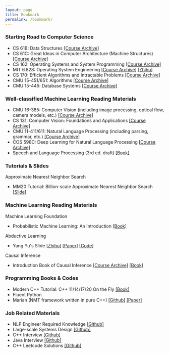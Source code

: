 ```yaml
---
layout: page
title: Bookmark
permalink: /bookmark/
---
```


### Starting Road to Computer Science

- CS 61B: Data Structures [[Course Archive]](https://sp19.datastructur.es/)
- CS 61C: Great Ideas in Computer Architecture (Machine Structures) [[Course Archive]](https://cs61c.org/su20/)
- CS 162: Operating Systems and System Programming [[Course Archive]](https://inst.eecs.berkeley.edu/~cs162/sp20/)
- MIT 6.828: Operating System Engineering [[Course Archive]](https://pdos.csail.mit.edu/6.S081/2020/) [[Zhihu]](https://zhuanlan.zhihu.com/p/74028717)
- CS 170: Efficient Algorithms and Intractable Problems [[Course Archive]](https://cs170.org/)
- CMU 15-451/651: Algorithms [[Course Archive]](https://15445.courses.cs.cmu.edu/fall2019/)
- CMU 15-445: Database Systems [[Course Archive]](https://www.cs.cmu.edu/~15451-f20/schedule.html)


### Well-classified Machine Learning Reading Materials

- CMU 16-385: Computer Vision (including image processing, optical flow, camera models, etc.) [[Course Archive]](http://www.cs.cmu.edu/~16385/)
- CS 131: Computer Vision: Foundations and Applications [[Course Archive]](http://vision.stanford.edu/teaching/cs131_fall2021/index.html)
- CMU 11-411/611: Natural Language Processing (including parsing, grammar, etc.) [[Course Archive]](http://demo.clab.cs.cmu.edu/NLP/)
- COS 598C: Deep Learning for Natural Language Processing [[Course Archive]](https://www.cs.princeton.edu/courses/archive/spring20/cos598C/)
- Speech and Language Processing (3rd ed. draft) [[Book]](https://web.stanford.edu/~jurafsky/slp3/)


### Tutorials & Slides

Approximate Nearest Neighbor Search

- MM20 Tutorial: Billion-scale Approximate Nearest Neighbor Search [[Slide]](/raion-log/assets/files/acmmm-t-part3-ann.pdf)


### Machine Learning Reading Materials

Machine Learning Foundation

- Probabilistic Machine Learning: An Introduction [[Book]](/raion-log/assets/files/pml1.pdf)

Abductive Learning

- Yang Yu's Slide [[Zhihu]](https://zhuanlan.zhihu.com/p/161715666) [[Paper]](http://www.lamda.nju.edu.cn/yuy/GetFile.aspx?File=papers/neurips19abl.pdf&AspxAutoDetectCookieSupport=1) [[Code]](https://agit.ai/Polixir/ABL-Sym/src/branch/master)

Causal Inference

- Introduction Book of Causal Inference [[Course Archive]](https://www.bradyneal.com/causal-inference-course) [[Book]](https://www.bradyneal.com/Introduction_to_Causal_Inference-Dec17_2020-Neal.pdf)


### Programming Books & Codes

- Modern C++ Tutorial: C++ 11/14/17/20 On the Fly [[Book]](https://changkun.de/modern-cpp/zh-cn/00-preface/)
- Fluent Python
- Marian (NMT framework written in pure C++)  [[Github]](https://github.com/marian-nmt/marian) [[Paper]](https://www.aclweb.org/anthology/P18-4020.pdf)


### Job Related Materials

- NLP Engineer Required Knowledge [[Github]](https://github.com/DA-southampton/NLP_ability)
- Large-scale Systems Design [[Github]](https://github.com/donnemartin/system-design-primer)
- C++ Interview [[Github]](https://github.com/huihut/interview)
- Java Interview [[Github]](https://github.com/gsjqwyl/JavaInterview)
- C++ Leetcode Solutions [[Github]](https://github.com/changgyhub/leetcode_101)
